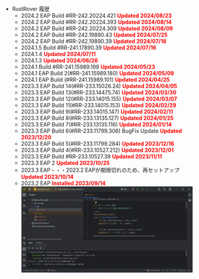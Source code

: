- RustRover 履歴
  - 2024.2 EAP Build #RR-242.20224.421 <span style="color: red;">**Updated 2024/08/23**</span>
  - 2024.2 EAP Build #RR-242.20224.393 <span style="color: red;">**Updated 2024/08/14**</span>
  - 2024.2 EAP Build #RR-242.20224.309 <span style="color: red;">**Updated 2024/08/09**</span>
  - 2024.2 EAP Build #RR-242.19890.43 <span style="color: red;">**Updated 2024/07/25**</span>
  - 2024.2 EAP Build #RR-242.19890.39 <span style="color: red;">**Updated 2024/07/18**</span>
  - 2024.1.5 Build #RR-241.17890.39 <span style="color: red;">**Updated 2024/07/16**</span>
  - 2024.1.4 <span style="color: red;">**Updated 2024/07/11**</span>
  - 2024.1.3 <span style="color: red;">**Updated 2024/06/26**</span>
  - 2024.1 Build #RR-241.15989.199 <span style="color: red;">**Updated 2024/05/23**</span>
  - 2024.1 EAP Build 2(#RR-241.15989.180) <span style="color: red;">**Updated 2024/05/09**</span>
  - 2024.1 EAP Build (#RR-241.15989.101) <span style="color: red;">**Updated 2024/04/25**</span>
  - 2023.3 EAP Build 14(#RR-233.15026.24) <span style="color: red;">**Updated 2024/04/05**</span>
  - 2023.3 EAP Build 13(#RR-233.14475.74) <span style="color: red;">**Updated 2024/03/30**</span>
  - 2023.3 EAP Build 12(#RR-233.14015.155) <span style="color: red;">**Updated 2024/03/07**</span>
  - 2023.3 EAP Build 11(#RR-233.14015.153) <span style="color: red;">**Updated 2024/02/29**</span>
  - 2023.3 EAP Build 9(#RR-233.14015.147) <span style="color: red;">**Updated 2024/02/11**</span>
  - 2023.3 EAP Build 8(#RR-233.13135.127) <span style="color: red;">**Updated 2024/01/25**</span>
  - 2023.3 EAP Build 7(#RR-233.13135.116) <span style="color: red;">**Updated 2024/01/14**</span>
  - 2023.3 EAP Build 6(#RR-233.11799.306) BugFix Update <span style="color: red;">**Updated 2023/12/20**</span>
  - 2023.3 EAP Build 5(#RR-233.11799.284) <span style="color: red;">**Updated 2023/12/16**</span>
  - 2023.3 EAP Build 4(#RR-233.10527.212) <span style="color: red;">**Updated 2023/12/01**</span>
  - 2023.3 EAP Build #RR-233.10527.39 <span style="color: red;">**Updated 2023/11/11**</span>
  - 2023.3 EAP 2 <span style="color: red;">**Updated 2023/10/25**</span>
  - 2023.3 EAP・・・2023.2 EAPが期限切れのため、再セットアップ <span style="color: red;">**Updated 2023/10/14**</span>
  - 2023.2 EAP <span style="color: red;">**Installed 2023/09/14**</span>
    ![2023.2 EAP](../images/rust/20230914_RustRover2023.2.png)
